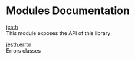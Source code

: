 # Modules Documentation

[jesth](https://github.com/pyrustic/jesth/blob/master/docs/modules/content/jesth/README.md#module-overview)
<br>
This module exposes the API of this library


[jesth.error](https://github.com/pyrustic/jesth/blob/master/docs/modules/content/jesth.error/README.md#module-overview)
<br>
Errors classes


